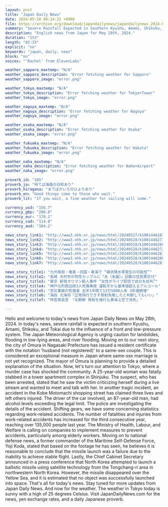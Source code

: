 ```yaml
---
layout: post
title: "Japan Daily News"
date: 2024-05-28 08:14:22 +0900
file: https://archive.org/download/japandailynews/japandailynews_2024-05-28.mp3
summary: "Severe Rainfall Expected in Southern Kyushu, Amami, Shikoku, and Tokai / Nagasaki Issues 'Husband (Not Registered)' Certificate to Same-Sex Couple, & more…"
description: "English news from Japan for May 28th, 2024."
duration: "153"
length: "02:33"
explicit: "no"
keywords: "japan, daily, news"
block: "no"
voices: "'Rachel' from ElevenLabs"

weather_sapporo_maxtemp: "N/A"
weather_sapporo_description: "Error fetching weather for Sapporo"
weather_sapporo_image: "error.png"

weather_tokyo_maxtemp: "N/A"
weather_tokyo_description: "Error fetching weather for Tokyo+Tower"
weather_tokyo_image: "error.png"

weather_nagoya_maxtemp: "N/A"
weather_nagoya_description: "Error fetching weather for Nagoya"
weather_nagoya_image: "error.png"

weather_osaka_maxtemp: "N/A"
weather_osaka_description: "Error fetching weather for Osaka"
weather_osaka_image: "error.png"

weather_fukuoka_maxtemp: "N/A"
weather_fukuoka_description: "Error fetching weather for Hakata"
weather_fukuoka_image: "error.png"

weather_naha_maxtemp: "N/A"
weather_naha_description: "Error fetching weather for Naha+Airport"
weather_naha_image: "error.png"

proverb_id: "105"
proverb_ja: "待てば海路の日和あり"
proverb_hiragana: "まてばかいろのひよりあり"
proverb_en: "Good things come to those who wait."
proverb_lit: "If you wait, a fine weather for sailing will come."

currency_usd: "156.7"
currency_gbp: "200.0"
currency_eur: "170.1"
currency_cad: "114.8"
currency_aud: "104.2"

news_story_link1: "http://www3.nhk.or.jp/news/html/20240527/k10014461831000.html"
news_story_link2: "http://www3.nhk.or.jp/news/html/20240528/k10014462711000.html"
news_story_link3: "http://www3.nhk.or.jp/news/html/20240528/k10014462601000.html"
news_story_link4: "http://www3.nhk.or.jp/news/html/20240528/k10014462721000.html"
news_story_link5: "http://www3.nhk.or.jp/news/html/20240528/k10014462611000.html"
news_story_link6: "http://www3.nhk.or.jp/news/html/20240528/k10014462801000.html"
news_story_link7: "http://www3.nhk.or.jp/news/html/20240528/k10014462811000.html"

news_story_title1: "九州南部・奄美・四国・東海で “線状降水帯発生の可能性”"
news_story_title2: "長崎 大村市が同性カップルに「夫（未届）」記載の住民票交付"
news_story_title3: "東京 新宿タワマン殺人事件 “女性がライブ配信で自分を批判”"
news_story_title4: "神戸元町商店街3人死傷事故 運転手から基準値超えるアルコール"
news_story_title5: "労災事故の死傷者 去年1年間で13万5000人余 3年連続増"
news_story_title6: "海自 元海将「正常飛行できず発射失敗したと判断してもいい」"
news_story_title7: "林官房長官 「北朝鮮 発射を強行も黄海上空で消失」"

---
```


Hello and welcome to today's news from Japan Daily News on May 28th, 2024. In today's news, severe rainfall is expected in southern Kyushu, Amami, Shikoku, and Tokai due to the influence of a front and low-pressure system. The Japan Meteorological Agency is urging caution for landslides, flooding in low-lying areas, and river flooding. Moving on to our next story, the city of Omura in Nagasaki Prefecture has issued a resident certificate with the notation 'husband (not registered)' to a same-sex couple. This is considered an exceptional measure in Japan where same-sex marriage is not yet recognized. The mayor of Omura is planning to provide a detailed explanation of the situation. Now, let's turn our attention to Tokyo, where a murder case has shocked the community. A 25-year-old woman was fatally stabbed in a tower apartment complex in Shinjuku. The suspect, who has been arrested, stated that he saw the victim criticizing herself during a live stream and wanted to meet and talk with her. In another tragic incident, an accident in the Kobe Motomachi shopping street has claimed three lives and left others injured. The driver of the car involved, an 87-year-old man, had alcohol levels exceeding the legal limit. The police are investigating the details of the accident. Shifting gears, we have some concerning statistics regarding work-related accidents. The number of fatalities and injuries from work-related accidents has increased for the third consecutive year, reaching over 135,000 people last year. The Ministry of Health, Labour, and Welfare is calling on companies to implement measures to prevent accidents, particularly among elderly workers. Moving on to national defense news, a former commander of the Maritime Self-Defense Force, Yoji Koda, stated that based on the footage he has seen, he believes it is reasonable to conclude that the missile launch was a failure due to the inability to achieve stable flight. Lastly, the Chief Cabinet Secretary announced in a press conference that North Korea attempted to launch a ballistic missile using satellite technology from the Tongchang-ri area in northwestern North Korea. However, the missile disappeared over the Yellow Sea, and it is estimated that no object was successfully launched into space. That's all for today's news. Stay tuned for more updates from Japan Daily News. And now for the weather. The weather in Tokyo today is sunny with a high of 25 degrees Celsius.  Visit JapanDailyNews.com for the news, yen exchange rates, and a daily Japanese proverb.
